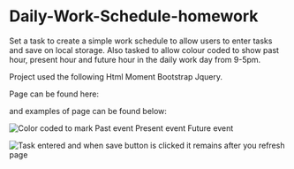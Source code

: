 # Daily-Work-Schedule-homework
Set a task to create a simple work schedule to allow users to enter tasks and save on local storage. Also tasked to allow colour coded to show past hour, present hour and future hour in the daily work day from 9-5pm.

Project used the following
Html
Moment
Bootstrap
Jquery.

Page can be found here:

and examples of page can be found below:

![Color coded to mark Past event Present event Future event](https://user-images.githubusercontent.com/98126694/159818793-7ec094e2-d1ea-47c2-84d3-8f6731f68707.png)

![Task entered and when save button is clicked it remains after you refresh page](https://user-images.githubusercontent.com/98126694/159818811-50cf16ab-59d7-452f-8c1d-ecbf39a0fe24.png)

